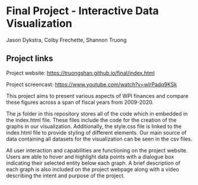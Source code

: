 Final Project - Interactive Data Visualization  
===

Jason Dykstra, Colby Frechette, Shannon Truong

## Project links
Project website: https://truongshan.github.io/final/index.html

Project screencast: https://www.youtube.com/watch?v=wlrPadq9KSk

This project aims to present various aspects of WPI finances and compare these figures across a span of fiscal years from 2009-2020.

The js folder in this repository stores all of the code which in embedded in the index.html file. These files include the code for the creation of the graphs in our visualization. Additionally, the style.css file is linked to the index.html file to provide styling of different elements. Our main source of data containing all datasets for the visualization can be seen in the csv files. 

All user interaction and capabilities are functioning on the project website. Users are able to hover and highlight data points with a dialogue box indicating their selected entity below each graph. A brief description of each graph is also included on the project webpage along with a video describing the intent and purpose of the project. 

